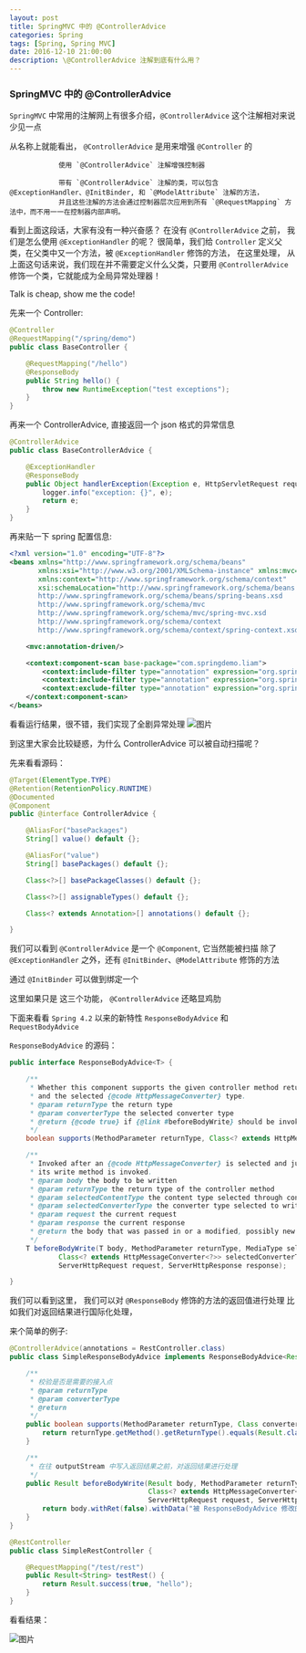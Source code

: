 ```yaml
---
layout: post
title: SpringMVC 中的 @ControllerAdvice
categories: Spring
tags: [Spring, Spring MVC]
date: 2016-12-10 21:00:00
description: \@ControllerAdvice 注解到底有什么用？
---
```


### SpringMVC 中的 @ControllerAdvice

`SpringMVC` 中常用的注解网上有很多介绍，`@ControllerAdvice` 这个注解相对来说少见一点

从名称上就能看出， `@ControllerAdvice` 是用来增强 `@Controller` 的

				使用 `@ControllerAdvice` 注解增强控制器

				带有 `@ControllerAdvice` 注解的类，可以包含 @ExceptionHandler、@InitBinder, 和 `@ModelAttribute` 注解的方法，
				并且这些注解的方法会通过控制器层次应用到所有 `@RequestMapping` 方法中，而不用一一在控制器内部声明。

看到上面这段话，大家有没有一种兴奋感？
在没有 `@ControllerAdvice` 之前， 我们是怎么使用 `@ExceptionHandler` 的呢？ 很简单，我们给 `Controller` 定义父类，在父类中又一个方法，被 `@ExceptionHandler` 修饰的方法，
在这里处理， 从上面这句话来说，我们现在并不需要定义什么父类，只要用 `@ControllerAdvice` 修饰一个类，它就能成为全局异常处理器！

Talk is cheap, show me the code!

先来一个 Controller:

```java
@Controller
@RequestMapping("/spring/demo")
public class BaseController {

    @RequestMapping("/hello")
    @ResponseBody
    public String hello() {
        throw new RuntimeException("test exceptions");
    }
}
```
再来一个 ControllerAdvice, 直接返回一个 json 格式的异常信息

```java
@ControllerAdvice
public class BaseControllerAdvice {

    @ExceptionHandler
    @ResponseBody
    public Object handlerException(Exception e, HttpServletRequest request) {
        logger.info("exception: {}", e);
        return e;
    }
}
```

再来贴一下 spring 配置信息:

```xml
<?xml version="1.0" encoding="UTF-8"?>
<beans xmlns="http://www.springframework.org/schema/beans"
       xmlns:xsi="http://www.w3.org/2001/XMLSchema-instance" xmlns:mvc="http://www.springframework.org/schema/mvc"
       xmlns:context="http://www.springframework.org/schema/context"
       xsi:schemaLocation="http://www.springframework.org/schema/beans
       http://www.springframework.org/schema/beans/spring-beans.xsd
       http://www.springframework.org/schema/mvc
       http://www.springframework.org/schema/mvc/spring-mvc.xsd
       http://www.springframework.org/schema/context
       http://www.springframework.org/schema/context/spring-context.xsd">

    <mvc:annotation-driven/>

    <context:component-scan base-package="com.springdemo.liam">
        <context:include-filter type="annotation" expression="org.springframework.stereotype.Controller"/>
        <context:include-filter type="annotation" expression="org.springframework.web.bind.annotation.ControllerAdvice"/>
        <context:exclude-filter type="annotation" expression="org.springframework.stereotype.Service"/>
    </context:component-scan>
</beans>
```

看看运行结果，很不错，我们实现了全剧异常处理
![图片](/assets/picture/errHandler.png)

到这里大家会比较疑惑，为什么 ControllerAdvice 可以被自动扫描呢？

先来看看源码：
```java
@Target(ElementType.TYPE)
@Retention(RetentionPolicy.RUNTIME)
@Documented
@Component
public @interface ControllerAdvice {

	@AliasFor("basePackages")
	String[] value() default {};

	@AliasFor("value")
	String[] basePackages() default {};

	Class<?>[] basePackageClasses() default {};

	Class<?>[] assignableTypes() default {};

	Class<? extends Annotation>[] annotations() default {};

}
```

我们可以看到 `@ControllerAdvice` 是一个 `@Component`, 它当然能被扫描
除了 `@ExceptionHandler` 之外，还有 `@InitBinder`、`@ModelAttribute` 修饰的方法

通过 `@InitBinder` 可以做到绑定一个

这里如果只是 这三个功能， `@ControllerAdvice` 还略显鸡肋

下面来看看 `Spring 4.2` 以来的新特性 `ResponseBodyAdvice` 和 `RequestBodyAdvice`

`ResponseBodyAdvice` 的源码：

```java
public interface ResponseBodyAdvice<T> {

	/**
	 * Whether this component supports the given controller method return type
	 * and the selected {@code HttpMessageConverter} type.
	 * @param returnType the return type
	 * @param converterType the selected converter type
	 * @return {@code true} if {@link #beforeBodyWrite} should be invoked, {@code false} otherwise
	 */
	boolean supports(MethodParameter returnType, Class<? extends HttpMessageConverter<?>> converterType);

	/**
	 * Invoked after an {@code HttpMessageConverter} is selected and just before
	 * its write method is invoked.
	 * @param body the body to be written
	 * @param returnType the return type of the controller method
	 * @param selectedContentType the content type selected through content negotiation
	 * @param selectedConverterType the converter type selected to write to the response
	 * @param request the current request
	 * @param response the current response
	 * @return the body that was passed in or a modified, possibly new instance
	 */
	T beforeBodyWrite(T body, MethodParameter returnType, MediaType selectedContentType,
			Class<? extends HttpMessageConverter<?>> selectedConverterType,
			ServerHttpRequest request, ServerHttpResponse response);

}
```

我们可以看到这里， 我们可以对 `@ResponseBody` 修饰的方法的返回值进行处理
比如我们对返回结果进行国际化处理，

来个简单的例子:

```java
@ControllerAdvice(annotations = RestController.class)
public class SimpleResponseBodyAdvice implements ResponseBodyAdvice<Result> {

    /**
     * 校验是否是需要的接入点
     * @param returnType
     * @param converterType
     * @return
     */
    public boolean supports(MethodParameter returnType, Class converterType) {
        return returnType.getMethod().getReturnType().equals(Result.class);
    }

    /**
     * 在往 outputStream 中写入返回结果之前，对返回结果进行处理
     */
    public Result beforeBodyWrite(Result body, MethodParameter returnType, MediaType selectedContentType,
                                  Class<? extends HttpMessageConverter<?>> selectedConverterType,
                                  ServerHttpRequest request, ServerHttpResponse response) {
        return body.withRet(false).withData("被 ResponseBodyAdvice 修改的结果");
    }
}

@RestController
public class SimpleRestController {

    @RequestMapping("/test/rest")
    public Result<String> testRest() {
        return Result.success(true, "hello");
    }
}
```

看看结果：

![图片](/assets/picture/responseBodyDemo.png)
